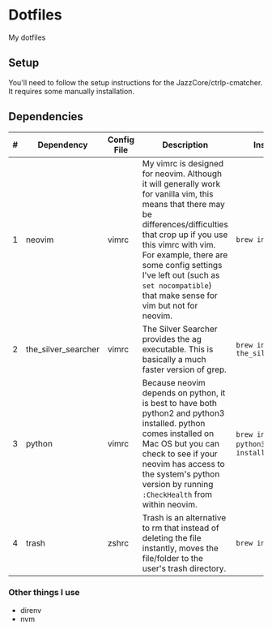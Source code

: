 # Dotfiles
My dotfiles

## Setup
You'll need to follow the setup instructions for the JazzCore/ctrlp-cmatcher. It requires some manually installation.

## Dependencies

\#|Dependency|Config File|Description|Installation
---|---|-----|------|----
1|neovim|vimrc|My vimrc is designed for neovim. Although it will generally work for vanilla vim, this means that there may be differences/difficulties that crop up if you use this vimrc with vim. For example, there are some config settings I've left out (such as `set nocompatible`) that make sense for vim but not for neovim.|`brew install neovim`
2|the_silver_searcher|vimrc|The Silver Searcher provides the ag executable. This is basically a much faster version of grep.|`brew install the_silver_searcher`
3|python|vimrc|Because neovim depends on python, it is best to have both python2 and python3 installed. python comes installed on Mac OS but you can check to see if your neovim has access to the system's python version by running `:CheckHealth` from within neovim.|`brew install python3`,`brew install python`
4|trash|zshrc|Trash is an alternative to rm that instead of deleting the file instantly, moves the file/folder to the user's trash directory.|`brew install trash`

### Other things I use
- direnv
- nvm
